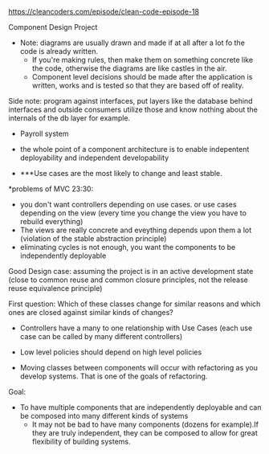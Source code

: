 https://cleancoders.com/episode/clean-code-episode-18

Component Design Project

- Note: diagrams are usually drawn and made if at all after a lot fo the code is already written.
  - If you're making rules, then make them on something concrete like the code, otherwise the diagrams are like castles in the air.
  - Component level decisions should be made after the application is written, works and is tested so that they are based off of reality.

Side note: program against interfaces, put layers like the database behind interfaces and outside consumers utilize those and know nothing about the internals of the db layer for example.

- Payroll system

- the whole point of a component architecture is to enable indepentent deployability and independent developability

- ***Use cases are the most likely to change and least stable.

*problems of MVC 23:30:
  - you don't want controllers depending on use cases. or use cases depending on the view (every time you change the view you have to rebuild everything)
  - The views are really concrete and eveything depends upon them a lot (violation of the stable abstraction principle)
  - eliminating cycles is not enough, you want the components to be independently deployable


Good Design case:
assuming the project is in an active development state (close to common reuse and common closure principles, not the release reuse equivalence principle)

First question: Which of these classes change for similar reasons and which ones are closed against similar kinds of changes?

- Controllers have a many to one relationship with Use Cases (each use case can be called by many different controllers)

- Low level policies should depend on high level policies

- Moving classes between components will occur with refactoring as you develop systems. That is one of the goals of refactoring.

Goal:
- To have multiple components that are independently deployable and can be composed into many different kinds of systems
  - It may not be bad to have many components (dozens for example).If they are truly independent, they can be composed to allow for great flexibility of building systems.